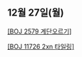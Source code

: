 ## 12월 27일(월)

[[BOJ 2579 계단오르기]](https://www.acmicpc.net/problem/2579)   

[[BOJ 11726 2xn 타일링]](https://www.acmicpc.net/problem/11726)   
